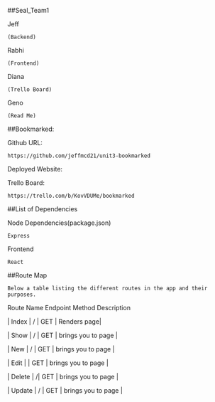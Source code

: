 ##Seal_Team1

Jeff
    
    (Backend)

Rabhi
    
    (Frontend)

Diana
    
    (Trello Board)

Geno
    
    (Read Me)


##Bookmarked:



Github URL:

    https://github.com/jeffmcd21/unit3-bookmarked


Deployed Website:


Trello Board:

    https://trello.com/b/KovVDUMe/bookmarked



##List of Dependencies

Node Dependencies(package.json)

    Express 

Frontend

    React


##Route Map
   
   
    Below a table listing the different routes in the app and their purposes.



Route Name	Endpoint	Method	Description



| Index | / | GET | Renders page|

| Show | / | GET | brings you to page |

| New | / | GET | brings you to page |

| Edit |  | GET | brings you to page |

| Delete | /| GET | brings you to page |

| Update | / | GET | brings you to page |

